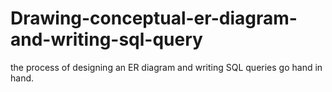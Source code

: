 # Drawing-conceptual-er-diagram-and-writing-sql-query
the process of designing an ER diagram and writing SQL queries go hand in hand. 
